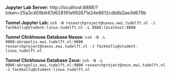 **Jupyter Lab Server:** http://localhost:8888/?token=25a3c409b647d628191a992671e24e8612cdb6b2ae3d679b

**Tunnel Jupyter Lab:** `ssh -N researchproject@naxos.ewi.tudelft.nl -J fackkollu@student-linux.tudelft.nl -L 8888:localhost:8888`

**Tunnel Clickhouse Database Naxos:** `ssh -N -L 9000:akropolis.ewi.tudelft.nl:9000 researchproject@naxos.ewi.tudelft.nl -J fackkollu@student-linux.tudelft.nl`

**Tunnel Clickhouse Database Zeus:** `ssh -N -L 9000:akropolis.ewi.tudelft.nl:9000 researchproject@zeus.ewi.tudelft.nl -J fackkollu@student-linux.tudelft.nl`
